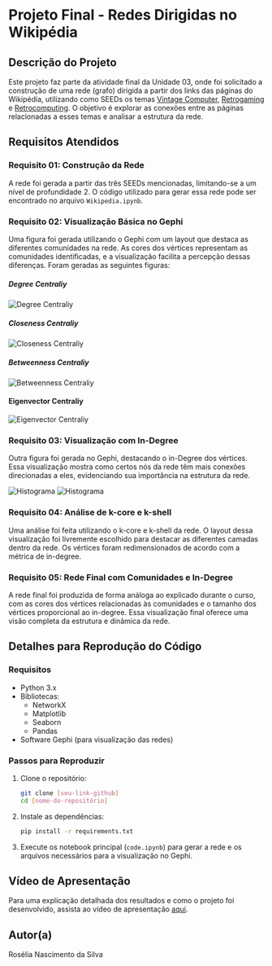 
# Projeto Final - Redes Dirigidas no Wikipédia

## Descrição do Projeto
Este projeto faz parte da atividade final da Unidade 03, onde foi solicitado a construção de uma rede (grafo) dirigida a partir dos links das páginas do Wikipédia, utilizando como SEEDs os temas [Vintage Computer](https://en.wikipedia.org/wiki/Vintage_computer), [Retrogaming](https://en.wikipedia.org/wiki/Retrogaming) e [Retrocomputing](https://en.wikipedia.org/wiki/Retrocomputing). O objetivo é explorar as conexões entre as páginas relacionadas a esses temas e analisar a estrutura da rede.

## Requisitos Atendidos

### Requisito 01: Construção da Rede
A rede foi gerada a partir das três SEEDs mencionadas, limitando-se a um nível de profundidade 2. O código utilizado para gerar essa rede pode ser encontrado no arquivo `Wikipedia.ipynb`.

### Requisito 02: Visualização Básica no Gephi
Uma figura foi gerada utilizando o Gephi com um layout que destaca as diferentes comunidades na rede. As cores dos vértices representam as comunidades identificadas, e a visualização facilita a percepção dessas diferenças.
Foram geradas as seguintes figuras:

##### Degree Centraliy
![Degree Centraliy](./images/degree_centraliy.png)

##### Closeness Centraliy
![Closeness Centraliy](./images/closeness_centraliy.png)

##### Betweenness Centraliy
![Betweenness Centraliy](./images/betweenness_centraliy.png)

#### Eigenvector Centraliy
![Eigenvector Centraliy](./images/eigenvector_centraliy.png)

### Requisito 03: Visualização com In-Degree
Outra figura foi gerada no Gephi, destacando o in-Degree dos vértices. Essa visualização mostra como certos nós da rede têm mais conexões direcionadas a eles, evidenciando sua importância na estrutura da rede.

![Histograma](./images/histograma.png)
![Histograma](./images/histograma_cdf-pdf.png)

### Requisito 04: Análise de k-core e k-shell
Uma análise foi feita utilizando o k-core e k-shell da rede. O layout dessa visualização foi livremente escolhido para destacar as diferentes camadas dentro da rede. Os vértices foram redimensionados de acordo com a métrica de in-degree.

### Requisito 05: Rede Final com Comunidades e In-Degree
A rede final foi produzida de forma análoga ao explicado durante o curso, com as cores dos vértices relacionadas às comunidades e o tamanho dos vértices proporcional ao in-degree. Essa visualização final oferece uma visão completa da estrutura e dinâmica da rede.

## Detalhes para Reprodução do Código

### Requisitos
- Python 3.x
- Bibliotecas:
  - NetworkX
  - Matplotlib
  - Seaborn
  - Pandas
- Software Gephi (para visualização das redes)

### Passos para Reproduzir
1. Clone o repositório:
   ```bash
   git clone [seu-link-github]
   cd [nome-do-repositório]
   ```
2. Instale as dependências:
   ```bash
   pip install -r requirements.txt
   ```
3. Execute os notebook principal (`code.ipynb`) para gerar a rede e os arquivos necessários para a visualização no Gephi.

## Vídeo de Apresentação
Para uma explicação detalhada dos resultados e como o projeto foi desenvolvido, assista ao vídeo de apresentação [aqui](https://loom.com/your-video-link).

## Autor(a)
Rosélia Nascimento da Silva
